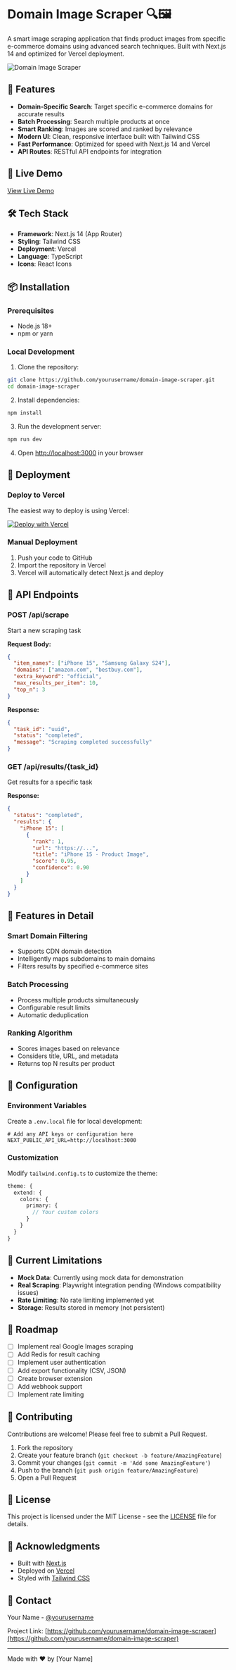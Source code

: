# Domain Image Scraper 🔍🖼️

A smart image scraping application that finds product images from specific e-commerce domains using advanced search techniques. Built with Next.js 14 and optimized for Vercel deployment.

![Domain Image Scraper](https://via.placeholder.com/1200x600/3b82f6/ffffff?text=Domain+Image+Scraper)

## 🌟 Features

- **Domain-Specific Search**: Target specific e-commerce domains for accurate results
- **Batch Processing**: Search multiple products at once
- **Smart Ranking**: Images are scored and ranked by relevance
- **Modern UI**: Clean, responsive interface built with Tailwind CSS
- **Fast Performance**: Optimized for speed with Next.js 14 and Vercel
- **API Routes**: RESTful API endpoints for integration

## 🚀 Live Demo

[View Live Demo](https://domain-image-scraper.vercel.app)

## 🛠️ Tech Stack

- **Framework**: Next.js 14 (App Router)
- **Styling**: Tailwind CSS
- **Deployment**: Vercel
- **Language**: TypeScript
- **Icons**: React Icons

## 📦 Installation

### Prerequisites

- Node.js 18+ 
- npm or yarn

### Local Development

1. Clone the repository:
```bash
git clone https://github.com/yourusername/domain-image-scraper.git
cd domain-image-scraper
```

2. Install dependencies:
```bash
npm install
```

3. Run the development server:
```bash
npm run dev
```

4. Open [http://localhost:3000](http://localhost:3000) in your browser

## 🚢 Deployment

### Deploy to Vercel

The easiest way to deploy is using Vercel:

[![Deploy with Vercel](https://vercel.com/button)](https://vercel.com/new/clone?repository-url=https://github.com/yourusername/domain-image-scraper)

### Manual Deployment

1. Push your code to GitHub
2. Import the repository in Vercel
3. Vercel will automatically detect Next.js and deploy

## 📡 API Endpoints

### POST /api/scrape
Start a new scraping task

**Request Body:**
```json
{
  "item_names": ["iPhone 15", "Samsung Galaxy S24"],
  "domains": ["amazon.com", "bestbuy.com"],
  "extra_keyword": "official",
  "max_results_per_item": 10,
  "top_n": 3
}
```

**Response:**
```json
{
  "task_id": "uuid",
  "status": "completed",
  "message": "Scraping completed successfully"
}
```

### GET /api/results/{task_id}
Get results for a specific task

**Response:**
```json
{
  "status": "completed",
  "results": {
    "iPhone 15": [
      {
        "rank": 1,
        "url": "https://...",
        "title": "iPhone 15 - Product Image",
        "score": 0.95,
        "confidence": 0.90
      }
    ]
  }
}
```

## 🎨 Features in Detail

### Smart Domain Filtering
- Supports CDN domain detection
- Intelligently maps subdomains to main domains
- Filters results by specified e-commerce sites

### Batch Processing
- Process multiple products simultaneously
- Configurable result limits
- Automatic deduplication

### Ranking Algorithm
- Scores images based on relevance
- Considers title, URL, and metadata
- Returns top N results per product

## 🔧 Configuration

### Environment Variables

Create a `.env.local` file for local development:

```env
# Add any API keys or configuration here
NEXT_PUBLIC_API_URL=http://localhost:3000
```

### Customization

Modify `tailwind.config.ts` to customize the theme:

```typescript
theme: {
  extend: {
    colors: {
      primary: {
        // Your custom colors
      }
    }
  }
}
```

## 📝 Current Limitations

- **Mock Data**: Currently using mock data for demonstration
- **Real Scraping**: Playwright integration pending (Windows compatibility issues)
- **Rate Limiting**: No rate limiting implemented yet
- **Storage**: Results stored in memory (not persistent)

## 🚧 Roadmap

- [ ] Implement real Google Images scraping
- [ ] Add Redis for result caching
- [ ] Implement user authentication
- [ ] Add export functionality (CSV, JSON)
- [ ] Create browser extension
- [ ] Add webhook support
- [ ] Implement rate limiting

## 🤝 Contributing

Contributions are welcome! Please feel free to submit a Pull Request.

1. Fork the repository
2. Create your feature branch (`git checkout -b feature/AmazingFeature`)
3. Commit your changes (`git commit -m 'Add some AmazingFeature'`)
4. Push to the branch (`git push origin feature/AmazingFeature`)
5. Open a Pull Request

## 📄 License

This project is licensed under the MIT License - see the [LICENSE](LICENSE) file for details.

## 👏 Acknowledgments

- Built with [Next.js](https://nextjs.org/)
- Deployed on [Vercel](https://vercel.com)
- Styled with [Tailwind CSS](https://tailwindcss.com)

## 📧 Contact

Your Name - [@yourusername](https://twitter.com/yourusername)

Project Link: [https://github.com/yourusername/domain-image-scraper](https://github.com/yourusername/domain-image-scraper)

---

Made with ❤️ by [Your Name]
